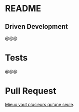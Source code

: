 # README

## Driven Development

@@@

<!-- .slide: data-background="../../2012/paris-web/images/tests.png" -->

# Tests

@@@

<!-- .slide: data-background="images/pull-request.png" -->

# Pull Request

[Mieux vaut plusieurs qu'une seule](https://oncletom.io/2013/the-55-commits-syndrome/).
